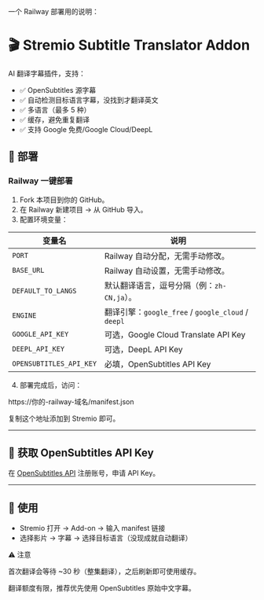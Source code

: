 一个 Railway 部署用的说明：

# 🎬 Stremio Subtitle Translator Addon

AI 翻译字幕插件，支持：
- ✅ OpenSubtitles 源字幕
- ✅ 自动检测目标语言字幕，没找到才翻译英文
- ✅ 多语言（最多 5 种）
- ✅ 缓存，避免重复翻译
- ✅ 支持 Google 免费/Google Cloud/DeepL

## 🚀 部署

### Railway 一键部署
1. Fork 本项目到你的 GitHub。
2. 在 Railway 新建项目 → 从 GitHub 导入。
3. 配置环境变量：

| 变量名                | 说明                                |
|-----------------------|-------------------------------------|
| `PORT`                | Railway 自动分配，无需手动修改。    |
| `BASE_URL`            | Railway 自动设置，无需手动修改。    |
| `DEFAULT_TO_LANGS`    | 默认翻译语言，逗号分隔（例：`zh-CN,ja`）。 |
| `ENGINE`              | 翻译引擎：`google_free` / `google_cloud` / `deepl` |
| `GOOGLE_API_KEY`      | 可选，Google Cloud Translate API Key |
| `DEEPL_API_KEY`       | 可选，DeepL API Key                 |
| `OPENSUBTITLES_API_KEY` | 必填，OpenSubtitles API Key        |

4. 部署完成后，访问：


https://你的-railway-域名/manifest.json

复制这个地址添加到 Stremio 即可。

---

## 🔑 获取 OpenSubtitles API Key
在 [OpenSubtitles API](https://www.opensubtitles.com/docs/api/html/) 注册账号，申请 API Key。

---

## 📌 使用
- Stremio 打开 → Add-on → 输入 manifest 链接  
- 选择影片 → 字幕 → 选择目标语言（没现成就自动翻译）  

⚠️ 注意

首次翻译会等待 ~30 秒（整集翻译），之后刷新即可使用缓存。

翻译额度有限，推荐优先使用 OpenSubtitles 原始中文字幕。
